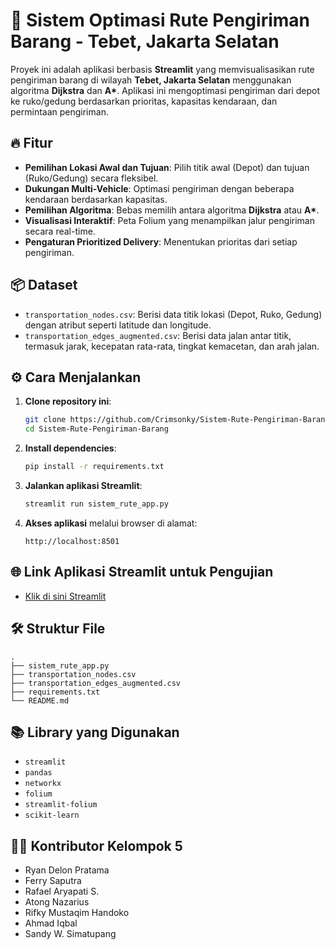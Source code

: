 # 🚚 Sistem Optimasi Rute Pengiriman Barang - Tebet, Jakarta Selatan

Proyek ini adalah aplikasi berbasis 
**Streamlit** yang memvisualisasikan rute pengiriman barang di wilayah **Tebet, Jakarta Selatan** menggunakan algoritma **Dijkstra** dan **A\***. Aplikasi ini mengoptimasi pengiriman dari depot ke ruko/gedung berdasarkan prioritas, kapasitas kendaraan, dan permintaan pengiriman.

## 🔥 Fitur
- **Pemilihan Lokasi Awal dan Tujuan**: Pilih titik awal (Depot) dan tujuan (Ruko/Gedung) secara fleksibel.
- **Dukungan Multi-Vehicle**: Optimasi pengiriman dengan beberapa kendaraan berdasarkan kapasitas.
- **Pemilihan Algoritma**: Bebas memilih antara algoritma **Dijkstra** atau **A\***.
- **Visualisasi Interaktif**: Peta Folium yang menampilkan jalur pengiriman secara real-time.
- **Pengaturan Prioritized Delivery**: Menentukan prioritas dari setiap pengiriman.

## 📦 Dataset
- `transportation_nodes.csv`: Berisi data titik lokasi (Depot, Ruko, Gedung) dengan atribut seperti latitude dan longitude.
- `transportation_edges_augmented.csv`: Berisi data jalan antar titik, termasuk jarak, kecepatan rata-rata, tingkat kemacetan, dan arah jalan.

## ⚙️ Cara Menjalankan

1. **Clone repository ini**:
   ```bash
   git clone https://github.com/Crimsonky/Sistem-Rute-Pengiriman-Barang.git
   cd Sistem-Rute-Pengiriman-Barang
   ```

2. **Install dependencies**:
   ```bash
   pip install -r requirements.txt
   ```

3. **Jalankan aplikasi Streamlit**:
   ```bash
   streamlit run sistem_rute_app.py
   
   ```

4. **Akses aplikasi** melalui browser di alamat:
   ```
   http://localhost:8501
   ```

## 🌐 Link Aplikasi Streamlit untuk Pengujian
- [Klik di sini Streamlit](https://sistem-rute-kelompok-5.streamlit.app/)


## 🛠️ Struktur File
```
.
├── sistem_rute_app.py
├── transportation_nodes.csv
├── transportation_edges_augmented.csv
├── requirements.txt
└── README.md
```

## 📚 Library yang Digunakan
- `streamlit`
- `pandas`
- `networkx`
- `folium`
- `streamlit-folium`
- `scikit-learn`

## 🧑‍💻 Kontributor Kelompok 5
- Ryan Delon Pratama
- Ferry Saputra
- Rafael Aryapati S.
- Atong Nazarius
- Rifky Mustaqim Handoko
- Ahmad Iqbal
- Sandy W. Simatupang
